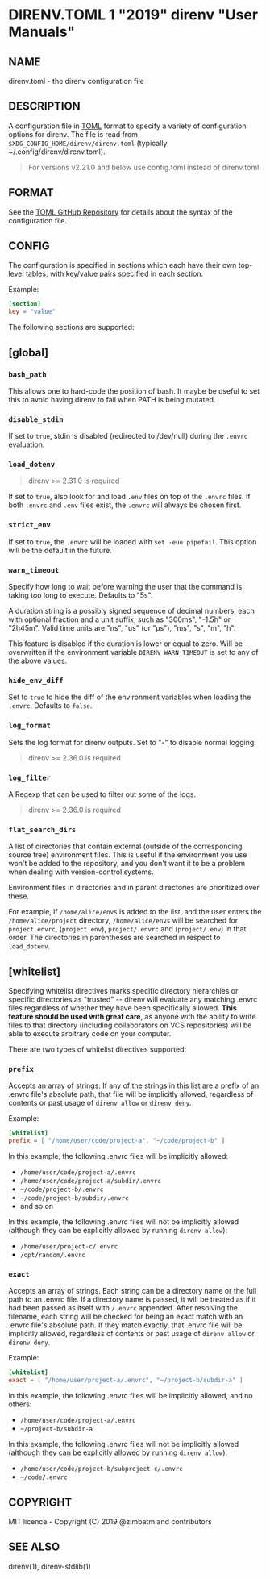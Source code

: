 DIRENV.TOML 1 "2019" direnv "User Manuals"
==========================================

NAME
----

direnv.toml - the direnv configuration file

DESCRIPTION
-----------

A configuration file in [TOML](https://github.com/toml-lang/toml) format to specify a variety of configuration options for direnv. The file is read from `$XDG_CONFIG_HOME/direnv/direnv.toml` (typically ~/.config/direnv/direnv.toml).

> For versions v2.21.0 and below use config.toml instead of direnv.toml

FORMAT
------

See the [TOML GitHub Repository](https://github.com/toml-lang/toml) for details about the syntax of the configuration file.

CONFIG
------

The configuration is specified in sections which each have their own top-level [tables](https://github.com/toml-lang/toml#table), with key/value pairs specified in each section.

Example:

```toml
[section]
key = "value"
```

The following sections are supported:

## [global]

### `bash_path`

This allows one to hard-code the position of bash. It maybe be useful to set this to avoid having direnv to fail when PATH is being mutated.

### `disable_stdin`

If set to `true`, stdin is disabled (redirected to /dev/null) during the `.envrc` evaluation.

### `load_dotenv`

> direnv >= 2.31.0 is required

If set to `true`, also look for and load `.env` files on top of the `.envrc` files. If both `.envrc` and `.env` files exist, the `.envrc` will always be chosen first.

### `strict_env`

If set to `true`, the `.envrc` will be loaded with `set -euo pipefail`. This
option will be the default in the future.

### `warn_timeout`

Specify how long to wait before warning the user that the command is taking
too long to execute. Defaults to "5s".

A duration string is a possibly signed sequence of decimal numbers, each with
optional fraction and a unit suffix, such as "300ms", "-1.5h" or "2h45m".
Valid time units are "ns", "us" (or "µs"), "ms", "s", "m", "h".

This feature is disabled if the duration is lower or equal to zero.
Will be overwritten if the environment variable `DIRENV_WARN_TIMEOUT` is set to any of the above values.

### `hide_env_diff`

Set to `true` to hide the diff of the environment variables when loading the
`.envrc`. Defaults to `false`.

### `log_format`

Sets the log format for direnv outputs. Set to "-" to disable normal logging.

> direnv >= 2.36.0 is required

### `log_filter`

A Regexp that can be used to filter out some of the logs.

> direnv >= 2.36.0 is required

### `flat_search_dirs`

A list of directories that contain external (outside of the corresponding source tree) environment files. This is useful if the environment you use won't be added to the repository, and you don't want it to be a problem when dealing with version-control systems.

Environment files in directories and in parent directories are prioritized over these.

For example, if `/home/alice/envs` is added to the list, and the user enters the `/home/alice/project` directory, `/home/alice/envs` will be searched for `project.envrc`, (`project.env`), `project/.envrc` and (`project/.env`) in that order. The directories in parentheses are searched in respect to `load_dotenv`.

## [whitelist]

Specifying whitelist directives marks specific directory hierarchies or specific directories as "trusted" -- direnv will evaluate any matching .envrc files regardless of whether they have been specifically allowed. **This feature should be used with great care**, as anyone with the ability to write files to that directory (including collaborators on VCS repositories) will be able to execute arbitrary code on your computer.

There are two types of whitelist directives supported:

### `prefix`

Accepts an array of strings. If any of the strings in this list are a prefix of an .envrc file's absolute path, that file will be implicitly allowed, regardless of contents or past usage of `direnv allow` or `direnv deny`.

Example:

```toml
[whitelist]
prefix = [ "/home/user/code/project-a", "~/code/project-b" ]
```

In this example, the following .envrc files will be implicitly allowed:

* `/home/user/code/project-a/.envrc`
* `/home/user/code/project-a/subdir/.envrc`
* `~/code/project-b/.envrc`
* `~/code/project-b/subdir/.envrc`
* and so on

In this example, the following .envrc files will not be implicitly allowed (although they can be explicitly allowed by running `direnv allow`):

* `/home/user/project-c/.envrc`
* `/opt/random/.envrc`

### `exact`

Accepts an array of strings. Each string can be a directory name or the full path to an .envrc file. If a directory name is passed, it will be treated as if it had been passed as itself with `/.envrc` appended. After resolving the filename, each string will be checked for being an exact match with an .envrc file's absolute path. If they match exactly, that .envrc file will be implicitly allowed, regardless of contents or past usage of `direnv allow` or `direnv deny`.

Example:

```toml
[whitelist]
exact = [ "/home/user/project-a/.envrc", "~/project-b/subdir-a" ]
```

In this example, the following .envrc files will be implicitly allowed, and no others:

* `/home/user/code/project-a/.envrc`
* `~/project-b/subdir-a`

In this example, the following .envrc files will not be implicitly allowed (although they can be explicitly allowed by running `direnv allow`):

* `/home/user/code/project-b/subproject-c/.envrc`
* `~/code/.envrc`

COPYRIGHT
---------

MIT licence - Copyright (C) 2019 @zimbatm and contributors

SEE ALSO
--------

direnv(1), direnv-stdlib(1)

